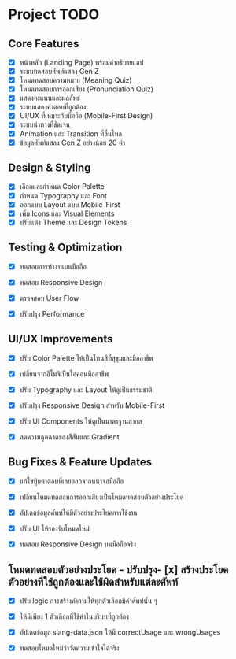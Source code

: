 # Project TODO

## Core Features
- [x] หน้าหลัก (Landing Page) พร้อมคำอธิบายแอป
- [x] ระบบทดสอบศัพท์แสลง Gen Z
- [x] โหมดทดสอบความหมาย (Meaning Quiz)
- [x] โหมดทดสอบการออกเสียง (Pronunciation Quiz)
- [x] แสดงคะแนนและผลลัพธ์
- [x] ระบบแสดงคำตอบที่ถูกต้อง
- [x] UI/UX ที่เหมาะกับมือถือ (Mobile-First Design)
- [x] ระบบนำทางที่ชัดเจน
- [x] Animation และ Transition ที่ลื่นไหล
- [x] ข้อมูลศัพท์แสลง Gen Z อย่างน้อย 20 คำ

## Design & Styling
- [x] เลือกและกำหนด Color Palette
- [x] กำหนด Typography และ Font
- [x] ออกแบบ Layout แบบ Mobile-First
- [x] เพิ่ม Icons และ Visual Elements
- [x] ปรับแต่ง Theme และ Design Tokens

## Testing & Optimization
- [x] ทดสอบการทำงานบนมือถือ
- [x] ทดสอบ Responsive Design
- [x] ตรวจสอบ User Flow
- [x] ปรับปรุง Performance



## UI/UX Improvements
- [x] ปรับ Color Palette ให้เป็นโทนสีที่สุขุมและมืออาชีพ
- [x] เปลี่ยนจากอีโมจิเป็นไอคอนมืออาชีพ
- [x] ปรับ Typography และ Layout ให้ดูเป็นธรรมชาติ
- [x] ปรับปรุง Responsive Design สำหรับ Mobile-First
- [x] ปรับ UI Components ให้ดูเป็นมาตรฐานสากล
- [x] ลดความฉูดฉาดของสีสันและ Gradient



## Bug Fixes & Feature Updates
- [x] แก้ไขปุ่มคำตอบที่เลยออกจากหน้าจอมือถือ
- [x] เปลี่ยนโหมดทดสอบการออกเสียงเป็นโหมดทดสอบตัวอย่างประโยค
- [x] อัปเดตข้อมูลศัพท์ให้มีตัวอย่างประโยคการใช้งาน
- [x] ปรับ UI ให้รองรับโหมดใหม่
- [x] ทดสอบ Responsive Design บนมือถือจริง



## โหมดทดสอบตัวอย่างประโยค - ปรับปรุง- [x] สร้างประโยคตัวอย่างที่ใช้ถูกต้องและใช้ผิดสำหรับแต่ละศัพท์
- [x] ปรับ logic การสร้างคำถามให้ทุกตัวเลือกมีคำศัพท์นั้น ๆ
- [x] ให้มีเพียง 1 ตัวเลือกที่ใช้คำในบริบทที่ถูกต้อง
- [x] อัปเดตข้อมูล slang-data.json ให้มี correctUsage และ wrongUsages
- [x] ทดสอบโหมดใหม่ว่าวัดความเข้าใจได้จริง

